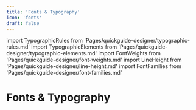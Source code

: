 ```yaml
---
title: 'Fonts & Typography'
icon: 'fonts'
draft: false
---
```


import TypographicRules from 'Pages/quickguide-designer/typographic-rules.md'
import TypographicElements from 'Pages/quickguide-designer/typographic-elements.md'
import FontWeights from 'Pages/quickguide-designer/font-weights.md'
import LineHeight from 'Pages/quickguide-designer/line-height.md'
import FontFamilies from 'Pages/quickguide-designer/font-families.md'

# Fonts & Typography

<TypographicRules />
<TypographicElements />
<FontWeights />
<LineHeight />
<FontFamilies />
